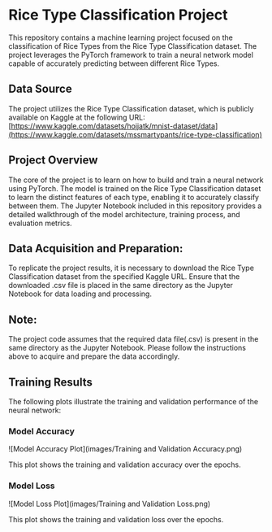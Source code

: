 # Rice Type Classification Project
This repository contains a machine learning project focused on the classification of Rice Types from the Rice Type Classification dataset. 
The project leverages the PyTorch framework to train a neural network model capable of accurately predicting between different Rice Types. 

## Data Source
The project utilizes the Rice Type Classification dataset, which is publicly available on Kaggle at the following URL: [https://www.kaggle.com/datasets/hojjatk/mnist-dataset/data](https://www.kaggle.com/datasets/mssmartypants/rice-type-classification)

## Project Overview
The core of the project is to learn on how to build and train a neural network using PyTorch. 
The model is trained on the Rice Type Classification dataset to learn the distinct features of each type, enabling it to accurately classify between them.
The Jupyter Notebook included in this repository provides a detailed walkthrough of the model architecture, training process, and evaluation metrics.

## Data Acquisition and Preparation: 
To replicate the project results, it is necessary to download the Rice Type Classification dataset from the specified Kaggle URL.
Ensure that the downloaded .csv file is placed in the same directory as the Jupyter Notebook for data loading and processing.

## Note: 
The project code assumes that the required data file(.csv) is present in the same directory as the Jupyter Notebook. Please follow the instructions above to acquire and prepare the data accordingly.

## Training Results

The following plots illustrate the training and validation performance of the neural network:

### Model Accuracy

![Model Accuracy Plot](images/Training and Validation Accuracy.png)

This plot shows the training and validation accuracy over the epochs.

### Model Loss

![Model Loss Plot](images/Training and Validation Loss.png)

This plot shows the training and validation loss over the epochs.
